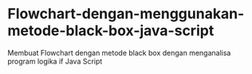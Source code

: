 # Flowchart-dengan-menggunakan-metode-black-box-java-script
Membuat Flowchart dengan metode black box dengan menganalisa program logika if Java Script
